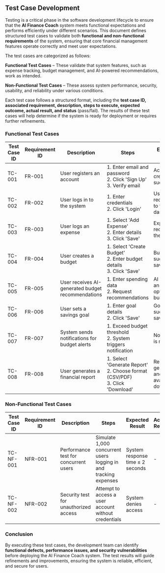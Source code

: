
## Test Case Development ##

Testing is a critical phase in the software development lifecycle to ensure that the **AI Finance Coach** system meets functional expectations and performs efficiently under different scenarios. This document defines structured test cases to validate both **functional and non-functional requirements** of the system, ensuring that core financial management features operate correctly and meet user expectations.

The test cases are categorized as follows:

**Functional Test Cases** – These validate that system features, such as expense tracking, budget management, and AI-powered recommendations, work as intended.

**Non-Functional Test Cases** – These assess system performance, security, usability, and reliability under various conditions.

Each test case follows a structured format, including the **test case ID, associated requirement, description, steps to execute, expected outcome, actual result, and status** (pass/fail). The results of these test cases will help determine if the system is ready for deployment or requires further refinements.

### Functional Test Cases ###

| Test Case ID | Requirement ID | Description | Steps | Expected Result | Actual Result | Status |
|-------------|---------------|-------------|-------|----------------|---------------|--------|
| TC-001 | FR-001 | User registers an account | 1. Enter email and password <br> 2. Click 'Sign Up' <br> 3. Verify email | Account is created successfully | - | - |
| TC-002 | FR-002 | User logs in to the system | 1. Enter credentials <br> 2. Click 'Login' | User is redirected to the dashboard | - | - |
| TC-003 | FR-003 | User logs an expense | 1. Select 'Add Expense' <br> 2. Enter details <br> 3. Click 'Save' | Expense is recorded in the system | - | - |
| TC-004 | FR-004 | User creates a budget | 1. Select 'Create Budget' <br> 2. Enter budget details <br> 3. Click 'Save' | Budget is successfully saved | - | - |
| TC-005 | FR-005 | User receives AI-generated budget recommendations | 1. Enter spending data <br> 2. Request recommendations | AI provides an optimized budget | - | - |
| TC-006 | FR-006 | User sets a savings goal | 1. Enter goal details <br> 2. Click 'Save' | Goal is successfully saved | - | - |
| TC-007 | FR-007 | System sends notifications for budget alerts | 1. Exceed budget threshold <br> 2. System triggers notification | Notification is received | - | - |
| TC-008 | FR-008 | User generates a financial report | 1. Select 'Generate Report' <br> 2. Choose format (CSV/PDF) <br> 3. Click 'Download' | Report is generated and available for download | - | - |


### Non-Functional Test Cases ###

| Test Case ID  | Requirement ID | Description                          | Steps                                                       | Expected Result                  | Actual Result | Status |
|--------------|---------------|--------------------------------------|-------------------------------------------------------------|----------------------------------|---------------|--------|
| TC-NF-001   | NFR-001       | Performance test for concurrent users | Simulate 1,000 concurrent users logging in and tracking expenses | System response time ≤ 2 seconds | -             | -      |
| TC-NF-002   | NFR-002       | Security test for unauthorized access | Attempt to access a user account without credentials         | System denies access            | -             | -      |


### Conclusion ###

By executing these test cases, the development team can identify **functional defects, performance issues, and security vulnerabilities** before deploying the AI Finance Coach system. The test results will guide refinements and improvements, ensuring the system is reliable, efficient, and secure for users.
